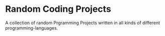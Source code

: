 # Random Coding Projects

A collection of random Prgramming Projects written in all kinds of different programming-languages.
